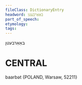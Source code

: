 ```yaml
---
fileClass: DictionaryEntry
headword: באַאַרבעטן
part_of_speech: 
etymology: 
tags: 
---
```

באַאַרבעטן

CENTRAL
========

baarbət {POLAND, Warsaw, 52211}